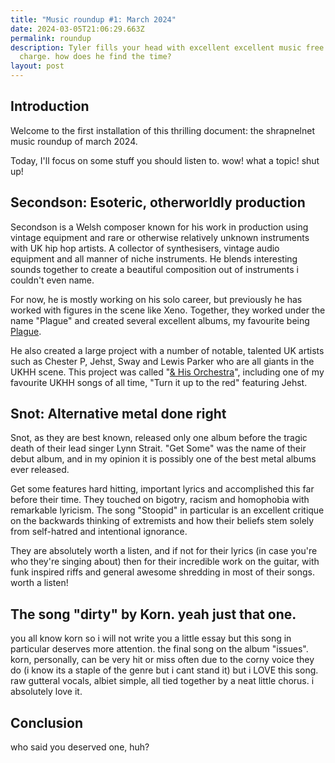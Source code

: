```yaml
---
title: "Music roundup #1: March 2024"
date: 2024-03-05T21:06:29.663Z
permalink: roundup
description: Tyler fills your head with excellent excellent music free of
  charge. how does he find the time?
layout: post
---
```

## Introduction

Welcome to the first installation of this thrilling document: the shrapnelnet music roundup of march 2024.

Today, I'll focus on some stuff you should listen to. wow! what a topic! shut up!

## Secondson: Esoteric, otherworldly production

Secondson is a Welsh composer known for his work in production using vintage equipment and rare or otherwise relatively unknown instruments with UK hip hop artists. A collector of synthesisers, vintage audio equipment and all manner of niche instruments. He blends interesting sounds together to create a beautiful composition out of instruments i couldn't even name.

For now, he is mostly working on his solo career, but previously he has worked with figures in the scene like Xeno. Together, they worked under the name "Plague" and created several excellent albums, my favourite being [Plague](https://sfdb.bandcamp.com/album/plague).

He also created a large project with a number of notable, talented UK artists such as Chester P, Jehst, Sway and Lewis Parker who are all giants in the UKHH scene. This project was called "[& His Orchestra](https://sfdb.bandcamp.com/album/his-orchestra)", including one of my favourite UKHH songs of all time, "Turn it up to the red" featuring Jehst. 

## Snot: Alternative metal done right

Snot, as they are best known, released only one album before the tragic death of their lead singer Lynn Strait. "Get Some" was the name of their debut album, and in my opinion it is possibly one of the best metal albums ever released. 

Get some features hard hitting, important lyrics and accomplished this far before their time. They touched on bigotry, racism and homophobia with remarkable lyricism. The song "Stoopid" in particular is an excellent critique on the backwards thinking of extremists and how their beliefs stem solely from self-hatred and intentional ignorance.

They are absolutely worth a listen, and if not for their lyrics (in case you're who they're singing about) then for their incredible work on the guitar, with funk inspired riffs and general awesome shredding in most of their songs. worth a listen!

## The song "dirty" by Korn. yeah just that one.

you all know korn so i will not write you a little essay but this song in particular deserves more attention. the final song on the album "issues". korn, personally, can be very hit or miss often due to the corny voice they do (i know its a staple of the genre but i cant stand it) but i LOVE this song. raw gutteral vocals, albiet simple, all tied together by a neat little chorus. i absolutely love it.

## Conclusion

who said you deserved one, huh?
